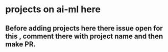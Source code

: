 #  projects on ai-ml here   
## Before adding projects here there issue open for this , comment there with project name and then make PR.
